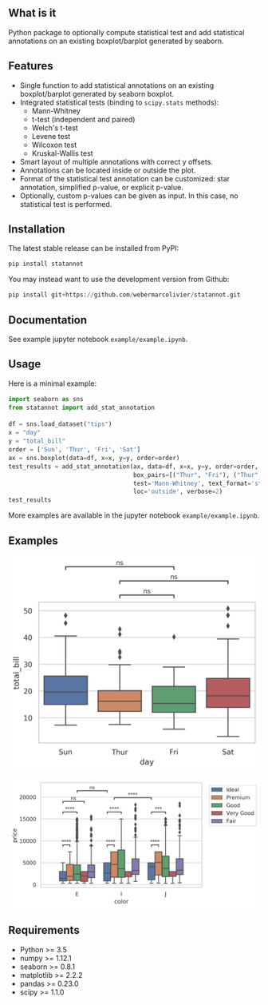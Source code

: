 ## What is it

Python package to optionally compute statistical test and add statistical annotations on an existing boxplot/barplot generated by seaborn.

## Features

- Single function to add statistical annotations on an existing boxplot/barplot generated by seaborn boxplot.
- Integrated statistical tests (binding to `scipy.stats` methods):
    - Mann-Whitney
    - t-test (independent and paired)
    - Welch's t-test
    - Levene test
    - Wilcoxon test
    - Kruskal-Wallis test
- Smart layout of multiple annotations with correct y offsets.
- Annotations can be located inside or outside the plot.
- Format of the statistical test annotation can be customized: star annotation, simplified p-value, or explicit p-value.
- Optionally, custom p-values can be given as input. In this case, no statistical test is performed.

## Installation

The latest stable release can be installed from PyPI:

```python
pip install statannot
```
You may instead want to use the development version from Github:

```python
pip install git+https://github.com/webermarcolivier/statannot.git
```

## Documentation

See example jupyter notebook `example/example.ipynb`.

## Usage

Here is a minimal example:

```python
import seaborn as sns
from statannot import add_stat_annotation

df = sns.load_dataset("tips")
x = "day"
y = "total_bill"
order = ['Sun', 'Thur', 'Fri', 'Sat']
ax = sns.boxplot(data=df, x=x, y=y, order=order)
test_results = add_stat_annotation(ax, data=df, x=x, y=y, order=order,
                                   box_pairs=[("Thur", "Fri"), ("Thur", "Sat"), ("Fri", "Sun")],
                                   test='Mann-Whitney', text_format='star',
                                   loc='outside', verbose=2)
test_results
```

More examples are available in the jupyter notebook `example/example.ipynb`.


## Examples

![Example 1](/example/example_non-hue_outside.png)

![Example 2](/example/example_hue_layout.png)

## Requirements

+ Python >= 3.5
+ numpy >= 1.12.1
+ seaborn >= 0.8.1
+ matplotlib >= 2.2.2
+ pandas >= 0.23.0
+ scipy >= 1.1.0

